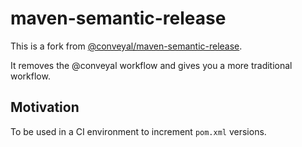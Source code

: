 # maven-semantic-release

This is a fork from [@conveyal/maven-semantic-release](https://github.com/conveyal/maven-semantic-release).

It removes the @conveyal workflow and gives you a more traditional workflow.

## Motivation

To be used in a CI environment to increment `pom.xml` versions.